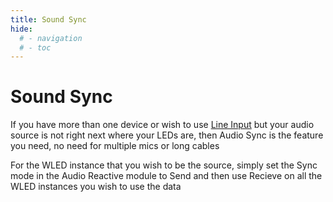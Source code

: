 ```yaml
---
title: Sound Sync
hide:
  # - navigation
  # - toc
---
```

# Sound Sync

If you have more than one device or wish to use [Line Input](Line-Input) but your audio source is not right next where your LEDs are, then Audio Sync is the feature you need, no need for multiple mics or long cables

For the WLED instance that you wish to be the source, simply set the Sync mode in the Audio Reactive module to Send and then use Recieve on all the WLED instances you wish to use the data
